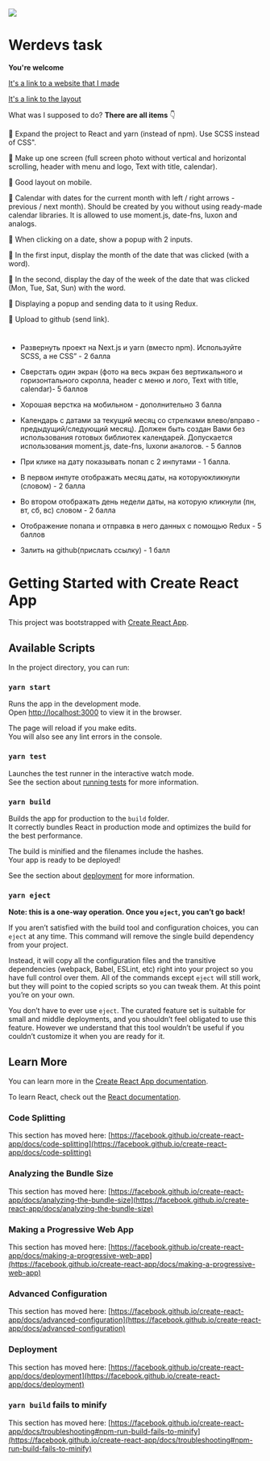 # ![](https://media-exp1.licdn.com/dms/image/C4E0BAQGh4caKsnssMg/company-logo_200_200/0/1615556773625?e=2159024400&v=beta&t=YLHaS5Sf8z6_oKKF9ugEbEyDJkl7bdFrdCGR4MGL8Ok)

# Werdevs task

**You're welcome**

[It's a link to a website that I made](https://61a8eef18fbefc33be45f774--admiring-hawking-19bd93.netlify.app/)

[It's a link to the layout](https://drive.google.com/file/d/1dN7BKKymX34z-pXwLbqyY3sabxY0Mr57/view?usp=sharing)

What was I supposed to do?  **There are all items** :point_down:

:pushpin:  Expand the project to React and yarn (instead of npm). Use SCSS instead of CSS".

:pushpin: Make up one screen (full screen photo without vertical and horizontal scrolling, header with menu and logo, Text with title, calendar).

:pushpin: Good layout on mobile.

:pushpin: Calendar with dates for the current month with left / right arrows - previous / next month). Should be created by you without using ready-made calendar libraries. It is allowed to use moment.js, date-fns, luxon and analogs.

:pushpin: When clicking on a date, show a popup with 2 inputs.

:pushpin: In the first input, display the month of the date that was clicked (with a word).

:pushpin: In the second, display the day of the week of the date that was clicked (Mon, Tue, Sat, Sun) with the word.

:pushpin: Displaying a popup and sending data to it using Redux.

:pushpin: Upload to github (send link).

# 
 - Развернуть проект на Next.js и yarn (вместо npm). Используйте SCSS, а не CSS” - 2 баллa

 - Сверстать один экран (фото на весь экран без вертикального и горизонтального скролла, header с меню и лого, Text with title, calendar)- 5 баллов
 - Хорошая верстка на мобильном - дополнительно 3 балла
 - Календарь с датами за текущий месяц со стрелками влево/вправо - предыдущий/следующий месяц). Должен быть создан Вами без использования готовых библиотек календарей. Допускается использования moment.js, date-fns, luxonи аналогов. - 5 баллов

 - При клике на дату показывать попап с 2 инпутами - 1 баллa.
 - В первом инпуте отображать месяц даты, на которуюкликнули (словом) - 2 балла
 - Во втором отображать день недели даты, на которую кликнули (пн, вт, сб, вс) словом - 2 балла
 - Отображение попапа и отправка в него данных с помощью Redux - 5 баллов
 - Залить на github(прислать ссылку) - 1 балл

# Getting Started with Create React App

This project was bootstrapped with [Create React App](https://github.com/facebook/create-react-app).

## Available Scripts

In the project directory, you can run:

### `yarn start`

Runs the app in the development mode.\
Open [http://localhost:3000](http://localhost:3000) to view it in the browser.

The page will reload if you make edits.\
You will also see any lint errors in the console.

### `yarn test`

Launches the test runner in the interactive watch mode.\
See the section about [running tests](https://facebook.github.io/create-react-app/docs/running-tests) for more information.

### `yarn build`

Builds the app for production to the `build` folder.\
It correctly bundles React in production mode and optimizes the build for the best performance.

The build is minified and the filenames include the hashes.\
Your app is ready to be deployed!

See the section about [deployment](https://facebook.github.io/create-react-app/docs/deployment) for more information.

### `yarn eject`

**Note: this is a one-way operation. Once you `eject`, you can’t go back!**

If you aren’t satisfied with the build tool and configuration choices, you can `eject` at any time. This command will remove the single build dependency from your project.

Instead, it will copy all the configuration files and the transitive dependencies (webpack, Babel, ESLint, etc) right into your project so you have full control over them. All of the commands except `eject` will still work, but they will point to the copied scripts so you can tweak them. At this point you’re on your own.

You don’t have to ever use `eject`. The curated feature set is suitable for small and middle deployments, and you shouldn’t feel obligated to use this feature. However we understand that this tool wouldn’t be useful if you couldn’t customize it when you are ready for it.

## Learn More

You can learn more in the [Create React App documentation](https://facebook.github.io/create-react-app/docs/getting-started).

To learn React, check out the [React documentation](https://reactjs.org/).

### Code Splitting

This section has moved here: [https://facebook.github.io/create-react-app/docs/code-splitting](https://facebook.github.io/create-react-app/docs/code-splitting)

### Analyzing the Bundle Size

This section has moved here: [https://facebook.github.io/create-react-app/docs/analyzing-the-bundle-size](https://facebook.github.io/create-react-app/docs/analyzing-the-bundle-size)

### Making a Progressive Web App

This section has moved here: [https://facebook.github.io/create-react-app/docs/making-a-progressive-web-app](https://facebook.github.io/create-react-app/docs/making-a-progressive-web-app)

### Advanced Configuration

This section has moved here: [https://facebook.github.io/create-react-app/docs/advanced-configuration](https://facebook.github.io/create-react-app/docs/advanced-configuration)

### Deployment

This section has moved here: [https://facebook.github.io/create-react-app/docs/deployment](https://facebook.github.io/create-react-app/docs/deployment)

### `yarn build` fails to minify

This section has moved here: [https://facebook.github.io/create-react-app/docs/troubleshooting#npm-run-build-fails-to-minify](https://facebook.github.io/create-react-app/docs/troubleshooting#npm-run-build-fails-to-minify)
